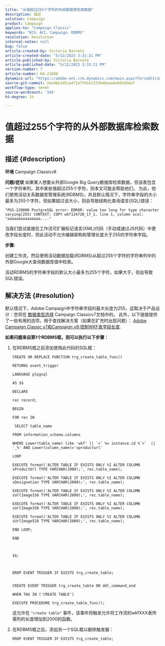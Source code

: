 ```yaml
---
title: "从值超过255个字符的外部数据库检索数据"
description: 描述
solution: Campaign
product: Campaign
applies-to: "Campaign Classic"
keywords: "KCS、ACC、Campaign、RDBMS"
resolution: Resolution
internal-notes: null
bug: false
article-created-by: Victoria Barnato
article-created-date: "5/12/2023 3:31:31 PM"
article-published-by: Victoria Barnato
article-published-date: "5/12/2023 3:33:21 PM"
version-number: 7
article-number: KA-21880
dynamics-url: "https://adobe-ent.crm.dynamics.com/main.aspx?forceUCI=1&pagetype=entityrecord&etn=knowledgearticle&id=45013b0b-daf0-ed11-8849-6045bd006ce9"
source-git-commit: 2ee4be1d5ca472a7f0161333b4beaa4eb6545baf
workflow-type: tm+mt
source-wordcount: '346'
ht-degree: 1%

---
```


# 值超过255个字符的从外部数据库检索数据

## 描述 {#description}


<b>环境</b>
Campaign Classicv8

<b>问题/症状</b>
如果某人想要从外部Google Big Query数据库检索数据，但该表包含一个字符串列，其中某些值超过255个字符，则本文可能会帮助他们。 为此，他们使用活动关系数据库管理系统(RDBMS)，并且默认情况下，字符串字段的大小最多为255个字符，但如果超过该大小，则会导致结构化查询语言(SQL)错误：

`"PGS-220000 PostgreSQL error: ERROR: value too long for type character varying(255) CONTEXT: COPY wkf124720_17_1, line 1, column scol: "aaaaaaaaaaaaaaa...."`



当我们尝试直接在工作流可扩展标记语言(XML)代码（手动或通过JS代码）中更改字段长度时，但此活动不允许编辑架构和管理长度大于255的字符串字段。



<b>步骤:</b>

创建工作流，然后使用活动数据加载(RDBMS)从超过255个字符的字符串列中的外部Google大查询数据库值中检索。

活动RDBMS的字符串字段的默认大小最多为255个字符，如果大于，则会导致SQL错误。


## 解决方法 {#resolution}


默认情况下，Adobe Campaign中字符串字段的最大长度为255，这取决于产品设计：您将在 [数据类型选择](https://experienceleague.adobe.com/docs/campaign-classic/using/configuring-campaign-classic/data-model/data-model-best-practices.html?lang=en#data-types) Campaign Classicv7文档中的。 此外，以下链接提供了一些有用的选项，用于查找解决方案（如果在扩充时出现问题）： [Adobe Campaign Classic v7和Campaign v8:控制WKF表字段长度](https://experienceleaguecommunities.adobe.com/t5/adobe-campaign-classic-questions/controlling-wkf-table-field-length/td-p/355506).

<b>如果问题来自第1个RDBMS框，则可以执行以下步骤：</b>



1. 在RDBMS框之前添加使用此代码的SQL框：

   ```
   CREATE OR REPLACE FUNCTION trg_create_table_func()
   
   RETURNS event_trigger
   
   LANGUAGE plpgsql
   
   AS $$
   
   DECLARE
   
   rec record;
   
   BEGIN
   
   FOR rec IN
   
    SELECT table_name
   
   FROM information_schema.columns
   
   WHERE Lower(table_name) like 'wkf' || `<` %= instance.id %`>`  || '_%' AND Lower(column_name)='sproducturl'
   
   LOOP
   
   EXECUTE format('ALTER TABLE IF EXISTS ONLY %I ALTER COLUMN sProductUrl TYPE VARCHAR(2000);', rec.table_name);
   
   EXECUTE format('ALTER TABLE IF EXISTS ONLY %I ALTER COLUMN sDesignation TYPE VARCHAR(2000);', rec.table_name);
   
   EXECUTE format('ALTER TABLE IF EXISTS ONLY %I ALTER COLUMN sUrlImage158 TYPE VARCHAR(2000);', rec.table_name);
   
   EXECUTE format('ALTER TABLE IF EXISTS ONLY %I ALTER COLUMN sUrlImage358 TYPE VARCHAR(2000);', rec.table_name);
   
   EXECUTE format('ALTER TABLE IF EXISTS ONLY %I ALTER COLUMN sUrlImage528 TYPE VARCHAR(2000);', rec.table_name);
   
   END LOOP;
   
   END
   
   
   
   $$;
   
   
   
   DROP EVENT TRIGGER IF EXISTS trg_create_table;
   
   
   CREATE EVENT TRIGGER trg_create_table ON ddl_command_end
   
   WHEN TAG IN ('CREATE TABLE')
   
   EXECUTE PROCEDURE trg_create_table_func();
   ```






   这允许在 `"create table"` 事件，该事件将触发允许将工作流的wkfXXX表所需列的长度增加到2000的函数。
2. 在RDBMS框之后，添加另一个SQL框以删除触发器：

   `DROP EVENT TRIGGER IF EXISTS trg_create_table;`

